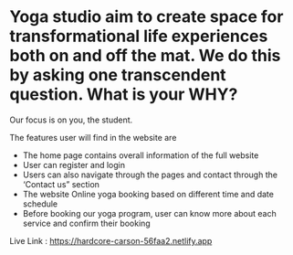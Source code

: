 # Yoga studio aim to create space for transformational life experiences both on and off the mat. We do this by asking one transcendent question. What is your WHY? 
Our focus is on you, the student.

The features user will find in the website are 
- The home page contains overall information of the full website
- User can register and login
- Users can also navigate through the pages and contact through the ‘Contact us” section
- The website Online yoga booking based on different time and date schedule
- Before booking our yoga program, user can know more about each service and confirm their booking


Live Link : https://hardcore-carson-56faa2.netlify.app
